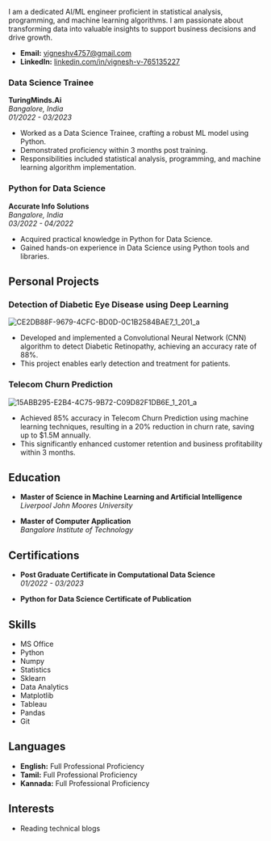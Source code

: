 I am a dedicated AI/ML engineer proficient in statistical analysis, programming, and machine learning algorithms. I am passionate about transforming data into valuable insights to support business decisions and drive growth.



- **Email:** [vigneshv4757@gmail.com](mailto:vigneshv4757@gmail.com)
- **LinkedIn:** [linkedin.com/in/vignesh-v-765135227](https://www.linkedin.com/in/vignesh-v-765135227)


### Data Science Trainee
**TuringMinds.Ai**  
*Bangalore, India*  
*01/2022 - 03/2023*

- Worked as a Data Science Trainee, crafting a robust ML model using Python.
- Demonstrated proficiency within 3 months post training.
- Responsibilities included statistical analysis, programming, and machine learning algorithm implementation.

### Python for Data Science
**Accurate Info Solutions**  
*Bangalore, India*  
*03/2022 - 04/2022*

- Acquired practical knowledge in Python for Data Science.
- Gained hands-on experience in Data Science using Python tools and libraries.

## Personal Projects

### Detection of Diabetic Eye Disease using Deep Learning
![CE2DB88F-9679-4CFC-BD0D-0C1B2584BAE7_1_201_a](https://github.com/vignesh4757/vignesh4757.github.io/assets/113326108/a937545f-53a1-4103-94f7-f740b5876ffc)

- Developed and implemented a Convolutional Neural Network (CNN) algorithm to detect Diabetic Retinopathy, achieving an accuracy rate of 88%.
- This project enables early detection and treatment for patients.

### Telecom Churn Prediction
![15ABB295-E2B4-4C75-9B72-C09D82F1DB6E_1_201_a](https://github.com/vignesh4757/vignesh4757.github.io/assets/113326108/220b4d9e-88c1-47bf-9778-240aba1428ac)
- Achieved 85% accuracy in Telecom Churn Prediction using machine learning techniques, resulting in a 20% reduction in churn rate, saving up to $1.5M annually.
- This significantly enhanced customer retention and business profitability within 3 months.

## Education

- **Master of Science in Machine Learning and Artificial Intelligence**  
  *Liverpool John Moores University*
  
- **Master of Computer Application**  
  *Bangalore Institute of Technology*  
  

## Certifications

- **Post Graduate Certificate in Computational Data Science**  
  *01/2022 - 03/2023*

- **Python for Data Science Certificate of Publication**

## Skills

- MS Office
- Python
- Numpy
- Statistics
- Sklearn
- Data Analytics
- Matplotlib
- Tableau
- Pandas
- Git

## Languages

- **English:** Full Professional Proficiency
- **Tamil:** Full Professional Proficiency
- **Kannada:** Full Professional Proficiency

## Interests

- Reading technical blogs
